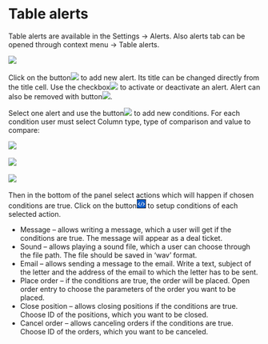# Table alerts

Table alerts are available in the Settings -&gt; Alerts. Also alerts tab can be opened through context menu -&gt; Table alerts.

![](../../../.gitbook/assets/posit-alerts.png)


Click on the button![](../../../.gitbook/assets/1+-copy.png)
to add new alert. Its title can be changed directly from the title cell. Use the checkbox![](../../../.gitbook/assets/box.png)
to activate or deactivate an alert. Alert can also be removed with button![](../../../.gitbook/assets/undefined.png).


Select one alert and use the button![](../../../.gitbook/assets/1+.png)
to add new conditions. For each condition user must select Column type, type of comparison and value to compare:

![](../../../.gitbook/assets/f3.png)

![](../../../.gitbook/assets/f.png)

![](../../../.gitbook/assets/f1.png)


Then in the bottom of the panel select actions which will happen if chosen conditions are true. Click on the button![](../../../.gitbook/assets/screenshot_1%20%284%29.png)
to setup conditions of each selected action.

* Message – allows writing a message, which a user will get if the conditions are true. The message will appear as a deal ticket.
* Sound – allows playing a sound file, which a user can choose through the file path. The file should be saved in ‘wav’ format.
* Email – allows sending a message to the email. Write a text, subject of the letter and the address of the email to which the letter has to be sent.  
* Place order – if the conditions are true, the order will be placed. Open order entry to choose the parameters of the order you want to be placed.
* Close position – allows closing positions if the conditions are true. Choose ID of the positions, which you want to be closed.
* Cancel order – allows canceling orders if the conditions are true. Choose ID of the orders, which you want to be canceled.





